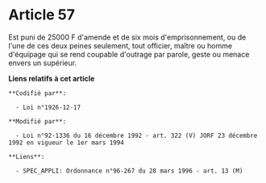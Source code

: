 # Article 57

Est puni de 25000 F d'amende et de six mois d'emprisonnement, ou de l'une de ces deux peines seulement, tout officier, maître
ou homme d'équipage qui se rend coupable d'outrage par parole, geste ou menace envers un supérieur.

**Liens relatifs à cet article**

	**Codifié par**:

	  - Loi n°1926-12-17

	**Modifié par**:

	  - Loi n°92-1336 du 16 décembre 1992 - art. 322 (V) JORF 23 décembre 1992 en vigueur le 1er mars 1994

	**Liens**:

	  - SPEC_APPLI: Ordonnance n°96-267 du 28 mars 1996 - art. 13 (M)
